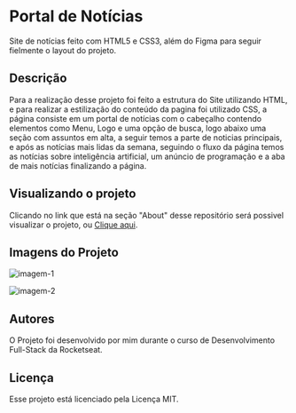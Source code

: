
# Portal de Notícias

Site de notícias feito com HTML5 e CSS3, além do Figma para seguir fielmente o layout do projeto.
## Descrição

Para a realização desse projeto foi feito a estrutura do Site utilizando HTML, e para realizar a estilização do conteúdo da pagina foi utilizado CSS, a página consiste em um portal de notícias com o cabeçalho contendo elementos como Menu, Logo e uma opção de busca, logo abaixo uma seção com assuntos em alta, a seguir temos a parte de noticias principais, e após as notícias mais lidas da semana, seguindo o fluxo da página temos as notícias sobre inteligência artificial, um anúncio de programação e a aba de mais notícias finalizando a página.

## Visualizando o projeto
Clicando no link que está na seção "About" desse repositório será possivel visualizar o projeto, ou [Clique aqui](https://kauacode.github.io/site-portal-noticias/).

## Imagens do Projeto
![imagem-1](https://github.com/user-attachments/assets/c6541208-22bc-4313-9b17-6f469189ab6b)

![imagem-2](https://github.com/user-attachments/assets/3bd18e7c-87eb-406d-90d4-b48d33389c7f)


## Autores

O Projeto foi desenvolvido por mim durante o curso de Desenvolvimento Full-Stack da Rocketseat.

## Licença

Esse projeto está licenciado pela Licença MIT.
